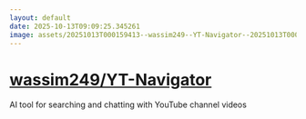 ```yaml
---
layout: default
date: 2025-10-13T09:09:25.345261
image: assets/20251013T000159413--wassim249--YT-Navigator--20251013T000951689--cropped.png
---
```


# [wassim249/YT-Navigator](https://github.com/wassim249/YT-Navigator)

AI tool for searching and chatting with YouTube channel videos
